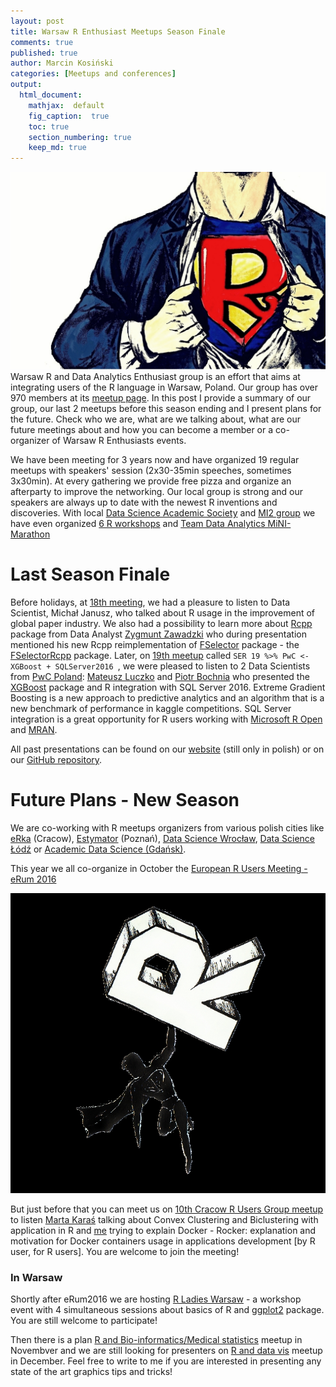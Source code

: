 ```yaml
---
layout: post
title: Warsaw R Enthusiast Meetups Season Finale
comments: true
published: true
author: Marcin Kosiński
categories: [Meetups and conferences]
output:
  html_document:
    mathjax:  default
    fig_caption:  true
    toc: true
    section_numbering: true
    keep_md: true
---
```


<img src="/images/fulls/supeRRR.jpg" class="fit image"> Warsaw R and Data Analytics Enthusiast group is an effort that aims at integrating users of the R language in Warsaw, Poland. Our group has over 970 members at its [meetup page](http://www.meetup.com/Spotkania-Entuzjastow-R-Warsaw-R-Users-Group-Meetup/). In this post I provide a summary of our group, our last 2 meetups before this season ending and I present plans for the future. Check who we are, what are we talking about, what are our future meetings about and how you can become a member or a co-organizer of Warsaw R Enthusiasts events.

We have been meeting for 3 years now and have organized 19 regular meetups with speakers' session (2x30-35min speeches, sometimes 3x30min). At every gathering we provide free pizza and organize an afterparty to improve the networking. Our local group is strong and our speakers are always up to date with the newest R inventions and discoveries. With local [Data Science Academic Society](http://datascience.mini.pw.edu.pl/) and [MI2 group](https://github.com/orgs/mi2-warsaw/people) we have even organized [6 R workshops](http://mi2.mini.pw.edu.pl/index.php/nasze-warsztaty/) and [Team Data Analytics MiNI-Marathon](https://www.facebook.com/events/921016974586900/)

# Last Season Finale

Before holidays, at [18th meeting](https://www.meetup.com/Spotkania-Entuzjastow-R-Warsaw-R-Users-Group-Meetup/events/228608011/), we had a pleasure to listen to Data Scientist, Michał Janusz, who talked about R usage in the improvement of global paper industry. We also had a possibility to learn more about [Rcpp](https://cran.r-project.org/web/packages/Rcpp/index.html) package from Data Analyst [Zygmunt Zawadzki](https://github.com/zzawadz) who during presentation mentioned his new Rcpp reimplementation of [FSelector](https://cran.r-project.org/web/packages/FSelector/index.html) package - the [FSelectorRcpp](https://github.com/mi2-warsaw/FSelectorRcpp) package. Later, on [19th meetup](http://www.meetup.com/Spotkania-Entuzjastow-R-Warsaw-R-Users-Group-Meetup/events/228534770/) called `SER 19 %>% PwC <- XGBoost + SQLServer2016 `, we were pleased to listen to 2 Data Scientists from [PwC Poland](http://www.pwc.pl/): [Mateusz Luczko](https://www.linkedin.com/in/mateusz-%C5%82uczko-078ab587) and [Piotr Bochnia](https://www.linkedin.com/in/piotrbochnia) who presented the [XGBoost](https://cran.r-project.org/web/packages/xgboost/index.html) package and R integration with SQL Server 2016. Extreme Gradient Boosting is a new approach to predictive analytics and an algorithm that is a new benchmark of performance in kaggle competitions. SQL Server integration is a great opportunity for R users working with [Microsoft R Open](https://mran.microsoft.com/open/) and [MRAN](https://mran.microsoft.com/).

All past presentations can be found on our [website](http://mi2-warsaw.github.io/SER/) (still only in polish) or on our [GitHub repository](https://github.com/mi2-warsaw/SER).

# Future Plans - New Season

We are co-working with R meetups organizers from various polish cities like [eRka](http://www.erkakrakow.pl/) (Cracow), [Estymator](http://estymator.ue.poznan.pl/) (Poznań), [Data Science Wrocław](http://www.meetup.com/Data-Science-Wroclaw/), [Data Science Łódź](http://www.meetup.com/Data-Science-Lodz/) or [Academic Data Science (Gdańsk)](http://www.meetup.com/Academic-Data-Science/).

This year we all co-organize in October the [European R Users Meeting - eRum 2016](http://erum.ue.poznan.pl/)

<img src="/images/fulls/erum_black.jpg" class="fit image">

But just before that you can meet us on [10th Cracow R Users Group meetup](http://www.meetup.com/Cracow-R-User-Group/events/233624341/) to listen [Marta Karaś](https://www.linkedin.com/in/martakaras) talking about Convex Clustering and Biclustering with application in R and [me](http://r-addict.com/About.html) trying to explain Docker - Rocker: explanation and motivation for Docker containers usage in applications development [by R user, for R users]. You are welcome to join the meeting!

### In Warsaw

Shortly after eRum2016 we are hosting [R Ladies Warsaw](http://www.meetup.com/Spotkania-Entuzjastow-R-Warsaw-R-Users-Group-Meetup/events/233908062/) - a workshop event with 4 simultaneous sessions about basics of R and [ggplot2](https://cran.r-project.org/web/packages/ggplot2/index.html) package. You are still welcome to participate!

Then there is a plan [R and Bio-informatics/Medical statistics](http://www.meetup.com/Spotkania-Entuzjastow-R-Warsaw-R-Users-Group-Meetup/events/234290359/) meetup in Novembver and we are still looking for presenters on [R and data vis](http://www.meetup.com/Spotkania-Entuzjastow-R-Warsaw-R-Users-Group-Meetup/events/234328394/) meetup in December. Feel free to write to me if you are interested in presenting any state of the art graphics tips and tricks!

